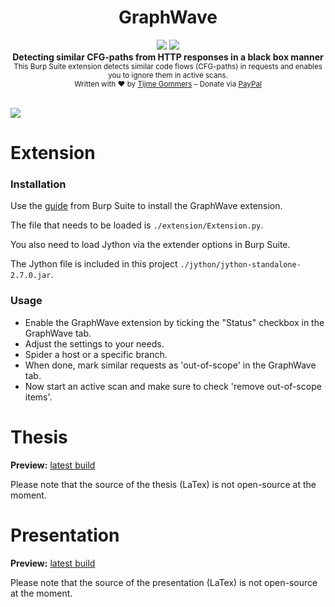 <h1 align="center">GraphWave</h1>
<p align="center">
    <a href="https://github.com/tijme/graphwave/blob/master/LICENSE.md"><img src="https://raw.finnwea.com/shield/?firstText=License&secondText=MIT" /></a>
    <a href="https://github.com/tijme/graphwave/releases"><img src="https://raw.finnwea.com/shield/?typeKey=SemverVersion&typeValue1=graphwave&typeValue2=master&typeValue4=Stable&cache=1"></a>
    <br/>
    <b>Detecting similar CFG-paths from HTTP responses in a black box manner</b>
    <br/>
    <sub>This Burp Suite extension detects similar code flows (CFG-paths) in requests and enables you to ignore them in active scans.</sub>
    <br/>
    <sub>Written with ❤︎ by <a href="https://twitter.com/finnwea">Tijme Gommers</a> – Donate via <a href="https://www.paypal.me/tijmegommers/5">PayPal</a></sub>
    <br/>
    <br/>
</p>

<img src="https://github.com/tijme/graphwave/raw/master/.github/preview.png" />

# Extension

### Installation

Use the [guide](https://support.portswigger.net/customer/portal/articles/1965930-how-to-install-an-extension-in-burp-suite) from Burp Suite to install the GraphWave extension.

The file that needs to be loaded is `./extension/Extension.py`.

You also need to load Jython via the extender options in Burp Suite.

The Jython file is included in this project `./jython/jython-standalone-2.7.0.jar`.

### Usage

* Enable the GraphWave extension by ticking the "Status" checkbox in the GraphWave tab.
* Adjust the settings to your needs.
* Spider a host or a specific branch.
* When done, mark similar requests as 'out-of-scope' in the GraphWave tab.
* Now start an active scan and make sure to check 'remove out-of-scope items'.

# Thesis

**Preview:** [latest build](https://github.com/tijme/graphwave/blob/master/thesis/.github/thesis-graphwave-tijme-gommers.pdf)

Please note that the source of the thesis (LaTex) is not open-source at the moment.

# Presentation

**Preview:** [latest build](https://github.com/tijme/graphwave/blob/master/thesis/.github/presentation-graphwave-tijme-gommers.pdf)

Please note that the source of the presentation (LaTex) is not open-source at the moment.
